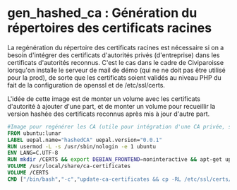 # gen\_hashed\_ca : Génération du répertoires des certificats racines

La regénération du répertoire des certificats racines est nécessaire si on a besoin d'intégrer des certificats d'autorités privés (d'entreprise) dans les certificats d'autorités reconnus. C'est le cas dans le cadre de Civiparoisse lorsqu'on installe le serveur de mail de démo (qui ne ne doit pas être utilisé pour la prod), de sorte que les certificats soient validés au niveau PHP du fait de la configuration de openssl et de /etc/ssl/certs.

L'idée de cette image est de monter un volume avec les certificats d'autorité à ajouter d'une part, et de monter un volume pour recueillir la version hashée des certificats reconnus après mis à jour d'autre part.

```Dockerfile
#Image pour regénérer les CA (utile pour intégration d'une CA privée, surtout pour les devs)
FROM ubuntu:lunar
LABEL uepal.name="hashedCA" uepal.version="0.0.1"
RUN usermod -L -s /usr/sbin/nologin -e 1 ubuntu
ENV LANG=C.UTF-8
RUN mkdir /CERTS && export DEBIAN_FRONTEND=noninteractive && apt-get update && apt-get full-upgrade -y && apt-get install -y ca-certificates && apt-get remove --purge --autoremove -y && rm -rf /var/lib/apt/lists
VOLUME /usr/local/share/ca-certificates
VOLUME /CERTS
CMD ["/bin/bash","-c","update-ca-certificates && cp -RL /etc/ssl/certs/* /CERTS/"]
```